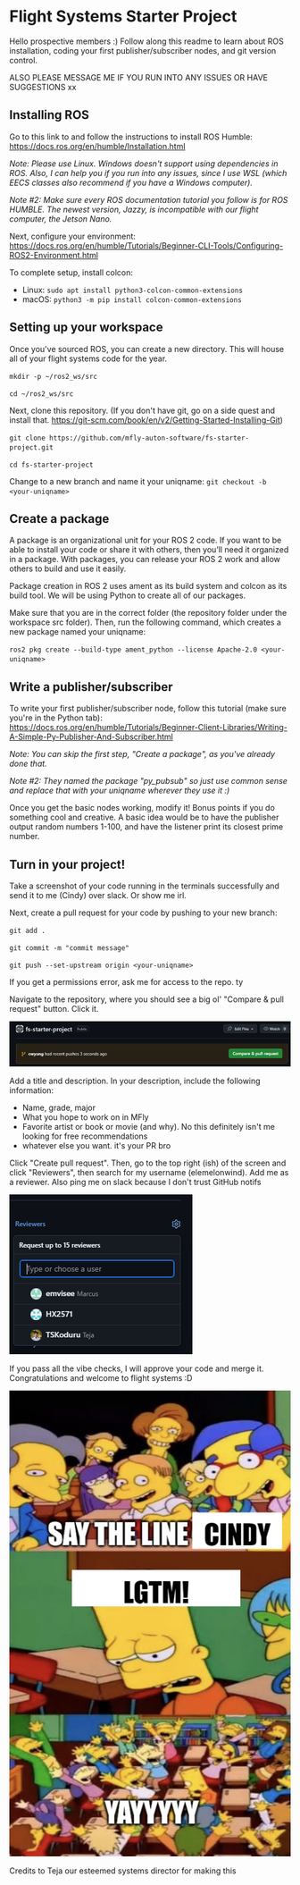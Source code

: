 # Flight Systems Starter Project

Hello prospective members :) Follow along this readme to learn about ROS installation, coding your first publisher/subscriber nodes, and git version control. 

ALSO PLEASE MESSAGE ME IF YOU RUN INTO ANY ISSUES OR HAVE SUGGESTIONS xx

## Installing ROS

Go to this link to and follow the instructions to install ROS Humble:
https://docs.ros.org/en/humble/Installation.html

_Note: Please use Linux. Windows doesn't support using dependencies in ROS. Also, I can help you if you run into any issues, since I use WSL (which EECS classes also recommend if you have a Windows computer)._

_Note #2: Make sure every ROS documentation tutorial you follow is for ROS HUMBLE. The newest version, Jazzy, is incompatible with our flight computer, the Jetson Nano._

Next, configure your environment: https://docs.ros.org/en/humble/Tutorials/Beginner-CLI-Tools/Configuring-ROS2-Environment.html

To complete setup, install colcon:

- Linux: `sudo apt install python3-colcon-common-extensions`
- macOS: `python3 -m pip install colcon-common-extensions`

## Setting up your workspace

Once you've sourced ROS, you can create a new directory. This will house all of your flight systems code for the year.

`mkdir -p ~/ros2_ws/src`

`cd ~/ros2_ws/src`

Next, clone this repository. (If you don't have git, go on a side quest and install that. https://git-scm.com/book/en/v2/Getting-Started-Installing-Git)

`git clone https://github.com/mfly-auton-software/fs-starter-project.git`

`cd fs-starter-project`

Change to a new branch and name it your uniqname: `git checkout -b <your-uniqname>`

## Create a package

A package is an organizational unit for your ROS 2 code. If you want to be able to install your code or share it with others, then you’ll need it organized in a package. With packages, you can release your ROS 2 work and allow others to build and use it easily.

Package creation in ROS 2 uses ament as its build system and colcon as its build tool. We will be using Python to create all of our packages.

Make sure that you are in the correct folder (the repository folder under the workspace src folder). Then, run the following command, which creates a new package named your uniqname:

`ros2 pkg create --build-type ament_python --license Apache-2.0 <your-uniqname>`

## Write a publisher/subscriber

To write your first publisher/subscriber node, follow this tutorial (make sure you're in the Python tab): https://docs.ros.org/en/humble/Tutorials/Beginner-Client-Libraries/Writing-A-Simple-Py-Publisher-And-Subscriber.html

*Note: You can skip the first step, "Create a package", as you've already done that.* 

*Note #2: They named the package "py_pubsub" so just use common sense and replace that with your uniqname wherever they use it :)*

Once you get the basic nodes working, modify it! Bonus points if you do something cool and creative. A basic idea would be to have the publisher output random numbers 1-100, and have the listener print its closest prime number.

## Turn in your project!

Take a screenshot of your code running in the terminals successfully and send it to me (Cindy) over slack. Or show me irl. 

Next, create a pull request for your code by pushing to your new branch:

`git add .`

`git commit -m "commit message"`

`git push --set-upstream origin <your-uniqname>`

If you get a permissions error, ask me for access to the repo. ty

Navigate to the repository, where you should see a big ol' "Compare & pull request" button. Click it.

![alt text](image.png)

Add a title and description. In your description, include the following information:

- Name, grade, major
- What you hope to work on in MFly
- Favorite artist or book or movie (and why). No this definitely isn't me looking for free recommendations
- whatever else you want. it's your PR bro

Click "Create pull request". Then, go to the top right (ish) of the screen and click "Reviewers", then search for my username (elemelonwind). Add me as a reviewer. Also ping me on slack because I don't trust GitHub notifs

![alt text](image-1.png)

If you pass all the vibe checks, I will approve your code and merge it. Congratulations and welcome to flight systems :D

![alt_text](image-2.png)

Credits to Teja our esteemed systems director for making this
